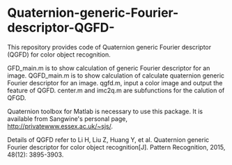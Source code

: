# Quaternion-generic-Fourier-descriptor-QGFD-
This repository provides code of Quaternion generic Fourier descriptor (QGFD) for color object recognition.



GFD_main.m is to show calculation of generic Fourier descriptor for an image.
QGFD_main.m is to show calculation of calculate quaternion generic Fourier descriptor for an image.
qgfd.m, input a color image and output the feature of QGFD.
center.m and imc2q.m are subfunctions for the calution of QFGD.

Quaternion toolbox for Matlab is necessary to use this package. It is available from Sangwine's personal page, http://privatewww.essex.ac.uk/~sjs/.

Details of QGFD refer to Li H, Liu Z, Huang Y, et al. Quaternion generic Fourier descriptor for color object recognition[J]. Pattern Recognition, 2015, 48(12): 3895-3903.
